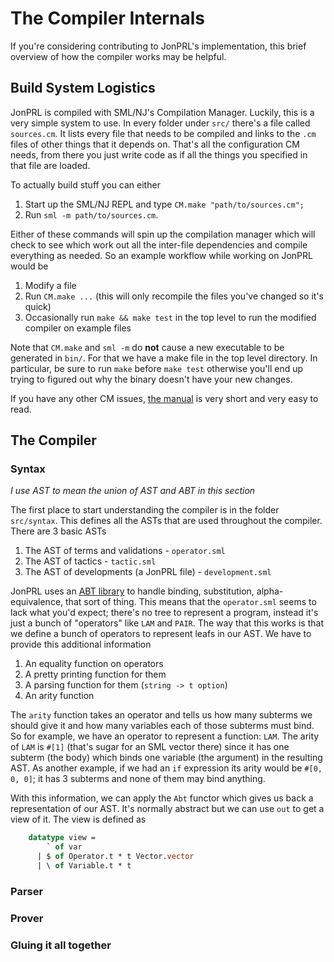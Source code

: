 # The Compiler Internals

If you're considering contributing to JonPRL's implementation, this
brief overview of how the compiler works may be helpful.

## Build System Logistics

JonPRL is compiled with SML/NJ's Compilation Manager. Luckily, this is
a very simple system to use. In every folder under `src/` there's a
file called `sources.cm`. It lists every file that needs to be
compiled and links to the `.cm` files of other things that it depends
on. That's all the configuration CM needs, from there you just write
code as if all the things you specified in that file are loaded.

To actually build stuff you can either

 1. Start up the SML/NJ REPL and type `CM.make "path/to/sources.cm";`
 2. Run `sml -m path/to/sources.cm`.

Either of these commands will spin up the compilation manager which
will check to see which work out all the inter-file dependencies and
compile everything as needed. So an example workflow while working on
JonPRL would be

 1. Modify a file
 2. Run `CM.make ...` (this will only recompile the files you've
    changed so it's quick)
 3. Occasionally run `make && make test` in the top level to run the
    modified compiler on example files

Note that `CM.make` and `sml -m` do **not** cause a new executable to
be generated in `bin/`. For that we have a make file in the top level
directory. In particular, be sure to run `make` before `make test`
otherwise you'll end up trying to figured out why the binary doesn't
have your new changes.

If you have any other CM issues, [the manual][manual] is very short
and very easy to read.

## The Compiler
### Syntax

*I use AST to mean the union of AST and ABT in this section*

The first place to start understanding the compiler is in the folder
`src/syntax`. This defines all the ASTs that are used throughout the
compiler. There are 3 basic ASTs

 1. The AST of terms and validations - `operator.sml`
 2. The AST of tactics - `tactic.sml`
 3. The AST of developments (a JonPRL file) - `development.sml`

JonPRL uses an [ABT library][abt] to handle binding, substitution,
alpha-equivalence, that sort of thing. This means that the
`operator.sml` seems to lack what you'd expect; there's no tree to
represent a program, instead it's just a bunch of "operators" like
`LAM` and `PAIR`. The way that this works is that we define a bunch of
operators to represent leafs in our AST. We have to provide this
additional information

 1. An equality function on operators
 2. A pretty printing function for them
 3. A parsing function for them (`string -> t option`)
 4. An arity function

The `arity` function takes an operator and tells us how many subterms
we should give it and how many variables each of those subterms must
bind. So for example, we have an operator to represent a function:
`LAM`. The arity of `LAM` is `#[1]` (that's sugar for an SML vector
there) since it has one subterm (the body) which binds one variable
(the argument) in the resulting AST. As another example, if we had an
`if` expression its arity would be `#[0, 0, 0]`; it has 3 subterms and
none of them may bind anything.

With this information, we can apply the `Abt` functor which gives us
back a representation of our AST. It's normally abstract but we can
use `out` to get a view of it. The view is defined as

``` sml
    datatype view =
        ` of var
      | $ of Operator.t * t Vector.vector
      | \ of Variable.t * t
```


### Parser
### Prover
### Gluing it all together

[manual]: TODO
[abt]: http://www.github.com/jonsterling/sml-abt
